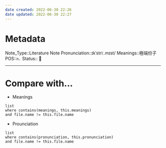 ```yaml
---
date created: 2022-06-30 22:26
date updated: 2022-06-30 22:27
---
```


# Metadata

Note_Type::Literature Note
Pronunciation::ɪkˈstriː.mɪst/
Meanings::極端份子
POS::`n.`
Status:: 👶

---

# Compare with...

- Meanings

```dataview
list
where contains(meanings, this.meanings)
and file.name != this.file.name
```

- Prounciation

```dataview
list
where contains(pronunciation, this.pronunciation)
and file.name != this.file.name
```
